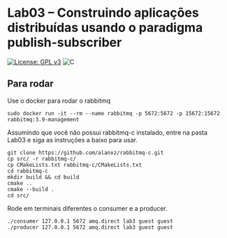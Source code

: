 # Lab03 – Construindo aplicações distribuídas usando o paradigma publish-subscriber

[![License: GPL v3](https://img.shields.io/badge/License-GPLv3-blue.svg)](https://www.gnu.org/licenses/gpl-3.0)  ![C](https://img.shields.io/badge/Solutions-blue.svg?style=flat&logo=c)

## Para rodar 

Use o docker para rodar o rabbitmq
```
sudo docker run -it --rm --name rabbitmq -p 5672:5672 -p 15672:15672 rabbitmq:3.9-management
```

Assumindo que você não possui rabbitmq-c instalado, entre na pasta Lab03 e siga as instruções a baixo para usar.

```
git clone https://github.com/alanxz/rabbitmq-c.git 
cp src/ -r rabbitmq-c/
cp CMakeLists.txt rabbitmq-c/CMakeLists.txt 
cd rabbitmq-c 
mkdir build && cd build 
cmake .. 
cmake --build . 
cd src/ 
```

Rode em terminais diferentes o consumer e a producer.

```
./consumer 127.0.0.1 5672 amq.direct lab3 guest guest  
./producer 127.0.0.1 5672 amq.direct lab3 guest guest
```